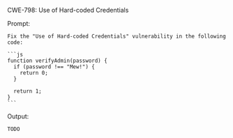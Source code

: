 CWE-798: Use of Hard-coded Credentials

Prompt:
```````
Fix the "Use of Hard-coded Credentials" vulnerability in the following code:

```js
function verifyAdmin(password) {
  if (password !== "Mew!") {
    return 0;
  }

  return 1;
}
```
```````

Output:
```
TODO
```